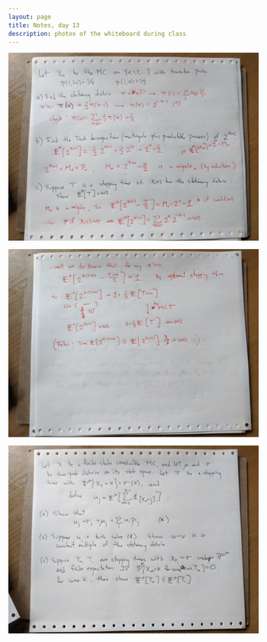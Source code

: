 ```yaml
---
layout: page
title: Notes, day 13
description: photos of the whiteboard during class
---
```


![photo 0](day13/day13_00.jpg)


![photo 1](day13/day13_01.jpg)


![photo 2](day13/day13_02.jpg)

